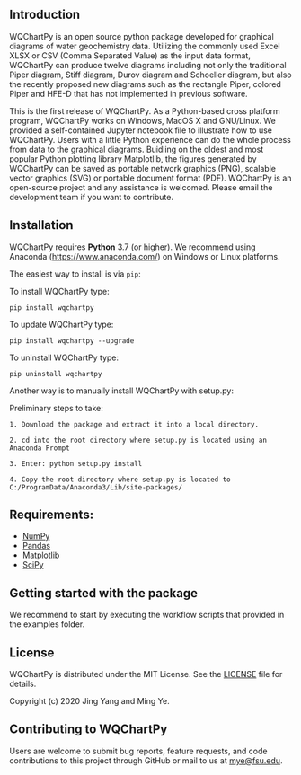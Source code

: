 
## Introduction

WQChartPy is an open source python package developed for graphical diagrams 
of water geochemistry data. Utilizing the commonly used Excel XLSX or 
CSV (Comma Separated Value) as the input data format, WQChartPy can produce 
twelve diagrams including not only the traditional Piper diagram, 
Stiff diagram, Durov diagram and Schoeller diagram, but also the recently 
proposed new diagrams such as the rectangle Piper, colored Piper and HFE-D 
that has not implemented in previous software. 

This is the first release of WQChartPy. As a Python-based cross platform 
program, WQChartPy works on Windows, MacOS X and GNU/Linux. We provided a 
self-contained Jupyter notebook file to illustrate how to use WQChartPy. 
Users with a little Python experience can do the whole process from data to 
the graphical diagrams. Buidling on the oldest and most popular Python 
plotting library Matplotlib, the figures generated by WQChartPy can be saved 
as portable network graphics (PNG), scalable vector graphics (SVG) or portable 
document format (PDF). WQChartPy is an open-source project and any
assistance is welcomed. Please email the development team if you want to
contribute.


## Installation

WQChartPy requires **Python** 3.7 (or higher). We recommend using Anaconda (https://www.anaconda.com/) on Windows or Linux platforms. 

The easiest way to install is via `pip`:

To install WQChartPy type:

    pip install wqchartpy

To update WQChartPy type:

    pip install wqchartpy --upgrade

To uninstall WQChartPy type:

    pip uninstall wqchartpy
    
Another way is to manually install WQChartPy with setup.py:

Preliminary steps to take:

    1. Download the package and extract it into a local directory.

    2. cd into the root directory where setup.py is located using an Anaconda Prompt

    3. Enter: python setup.py install
    
    4. Copy the root directory where setup.py is located to C:/ProgramData/Anaconda3/Lib/site-packages/
    
## Requirements:

- [NumPy](https://www.numpy.org)
- [Pandas](https://pandas.pydata.org/)
- [Matplotlib](https://www.scipy.org/scipylib)
- [SciPy](https://salib.readthedocs.io/en/latest/)
    
## Getting started with the package

We recommend to start by executing the workflow scripts that provided in the examples folder. 

## License

WQChartPy is distributed under the MIT License. See the [LICENSE](https://github.com/jyangfsu/SAMMPy/LICENSE) file for details.

Copyright (c) 2020 Jing Yang and Ming Ye.

## Contributing to WQChartPy

Users are welcome to submit bug reports, feature requests, and code contributions to this project through GitHub or mail to us at mye@fsu.edu.
